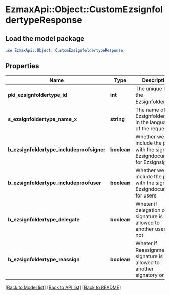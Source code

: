 # EzmaxApi::Object::CustomEzsignfoldertypeResponse

## Load the model package
```perl
use EzmaxApi::Object::CustomEzsignfoldertypeResponse;
```

## Properties
Name | Type | Description | Notes
------------ | ------------- | ------------- | -------------
**pki_ezsignfoldertype_id** | **int** | The unique ID of the Ezsignfoldertype. | 
**s_ezsignfoldertype_name_x** | **string** | The name of the Ezsignfoldertype in the language of the requester | [optional] 
**b_ezsignfoldertype_includeproofsigner** | **boolean** | Whether we include the proof with the signed Ezsigndocument for Ezsignsigners | [optional] 
**b_ezsignfoldertype_includeproofuser** | **boolean** | Whether we include the proof with the signed Ezsigndocument for users | [optional] 
**b_ezsignfoldertype_delegate** | **boolean** | Wheter if delegation of signature is allowed to another user or not | [optional] 
**b_ezsignfoldertype_reassign** | **boolean** | Wheter if Reassignment of signature is allowed to another signatory or not | [optional] 

[[Back to Model list]](../README.md#documentation-for-models) [[Back to API list]](../README.md#documentation-for-api-endpoints) [[Back to README]](../README.md)


